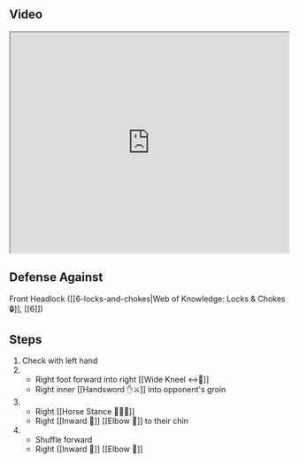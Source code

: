 ## Video

<iframe src="https://www.youtube.com/embed/9HGyEm4YE_0?start=168&end=276" width="100%" height="400"></iframe>

## Defense Against

Front Headlock ([[6-locks-and-chokes|Web of Knowledge: Locks & Chokes 🔒]], [[6]])

## Steps

1. Check with left hand
2. - Right foot forward into right [[Wide Kneel ↔️🧎]]
    - Right inner [[Handsword ✋⚔️]] into opponent's groin
3. - Right [[Horse Stance 🏇🧍‍♂️]]
    - Right [[Inward 🔽]] [[Elbow 💪]] to their chin
4. - Shuffle forward
    - Right [[Inward 🔽]] [[Elbow 💪]]